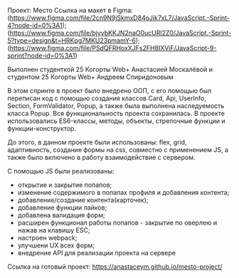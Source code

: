 Проект: Место
Ссылка на макет в Figma: (https://www.figma.com/file/2cn9N9jSkmxD84oJik7xL7/JavaScript.-Sprint-4?node-id=0%3A1);
(https://www.figma.com/file/bjyvbKKJN2naO0ucURl2Z0/JavaScript.-Sprint-5?type=design&t=HRKpg7MKU23pmamY-6); 
(https://www.figma.com/file/PSdQFRHoxXJFs2FH8IXViF/JavaScript-9-sprint?node-id=0%3A1)

Выполнен студенткой 25 Когорты Web+ Анастасией Москалёвой и студентом 25 Когорты Web+ Андреем Спиридоновым

В этом спринте в проект было внедрено ООП, с его помощью был переписан код с помощью создания классов Card, Api, UserInfo, Section, FormValidator, Popup, а также была выполнена наследуемость класса Popup. Вся функциональность проекта сохранилась. В проекте использовались ES6-классы, методы, объекты, стрелочные функции и функции-конструктор.

До этого, в данном проекте были использованы: flex, grid, адаптивность, создание формы на css, совместно с применением JS, а также было включено в работу взаимодействие с сервером.

С помощью JS были реализованы:
- открытие и закрытие попапов;
- изменение содержимого в попапах профиля и добавления контента;
- добавление/создание контента(карточек);
- добавление функции лайков;
- добавлена валидация форм;
- расширен функционал работы попапов - закрытие по оверлею и нажав на клавишу ESC;
- настроен webpack;
- улучшени UX всех форм;
- внедрение API для реализации проекта на сервере

Ссылка на готовый проект: https://anastaceym.github.io/mesto-project/